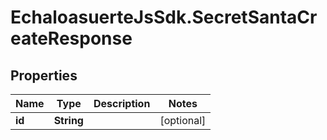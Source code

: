 # EchaloasuerteJsSdk.SecretSantaCreateResponse

## Properties

Name | Type | Description | Notes
------------ | ------------- | ------------- | -------------
**id** | **String** |  | [optional] 


